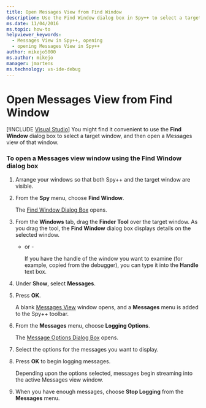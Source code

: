 ```yaml
---
title: Open Messages View from Find Window
description: Use the Find Window dialog box in Spy++ to select a target window, and then open a Messages view for that window.
ms.date: 11/04/2016
ms.topic: how-to
helpviewer_keywords: 
  - Messages View in Spy++, opening
  - opening Messages View in Spy++
author: mikejo5000
ms.author: mikejo
manager: jmartens
ms.technology: vs-ide-debug
---
```

# Open Messages View from Find Window

 [!INCLUDE [Visual Studio](~/includes/applies-to-version/vs-windows-only.md)]
You might find it convenient to use the **Find Window** dialog box to select a target window, and then open a Messages view of that window.

### To open a Messages view window using the Find Window dialog box

1. Arrange your windows so that both Spy++ and the target window are visible.

2. From the **Spy** menu, choose **Find Window**.

    The [Find Window Dialog Box](../debugger/find-window-dialog-box.md) opens.

3. From the **Windows** tab, drag the **Finder Tool** over the target window. As you drag the tool, the **Find Window** dialog box displays details on the selected window.

   - or -

     If you have the handle of the window you want to examine (for example, copied from the debugger), you can type it into the **Handle** text box.

4. Under **Show**, select **Messages**.

5. Press **OK**.

    A blank [Messages View](../debugger/messages-view.md) window opens, and a **Messages** menu is added to the Spy++ toolbar.

6. From the **Messages** menu, choose **Logging Options**.

    The [Message Options Dialog Box](../debugger/message-options-dialog-box.md) opens.

7. Select the options for the messages you want to display.

8. Press **OK** to begin logging messages.

    Depending upon the options selected, messages begin streaming into the active Messages view window.

9. When you have enough messages, choose **Stop Logging** from the **Messages** menu.
